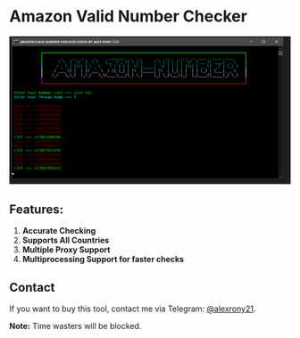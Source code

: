 # Amazon Valid Number Checker

![Image](https://raw.githubusercontent.com/thepythoncode97/Amazon-Valid-Number-Checker/main/Amazon_Valid_Number_Checker.png)

## Features:
1. **Accurate Checking**
2. **Supports All Countries**
3. **Multiple Proxy Support**
4. **Multiprocessing Support for faster checks**


Contact
---

If you want to buy this tool, contact me via Telegram: [@alexrony21](https://t.me/alexrony21).

**Note:** Time wasters will be blocked.
